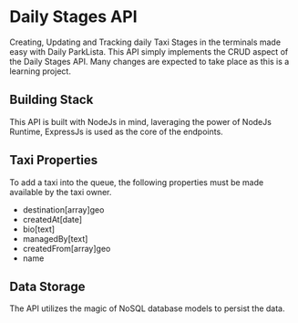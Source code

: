 # Daily Stages API
Creating, Updating and Tracking daily Taxi Stages in the terminals made easy with Daily ParkLista. This API simply implements the CRUD aspect of the Daily Stages API. Many changes are expected to take place as this is a learning project.

## Building Stack
This API is built with NodeJs in mind, laveraging the power of NodeJs Runtime, ExpressJs is used as the core of the endpoints.

## Taxi Properties
To add a taxi into the queue, the following properties must be made available by the taxi owner.
-   destination[array]geo
-   createdAt[date]
-   bio[text]
-   managedBy[text]
-   createdFrom[array]geo
-   name

## Data Storage
The API utilizes the magic of NoSQL database models to persist the data.
